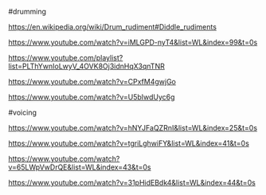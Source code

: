 #drumming

https://en.wikipedia.org/wiki/Drum_rudiment#Diddle_rudiments

https://www.youtube.com/watch?v=iMLGPD-nyT4&list=WL&index=99&t=0s

https://www.youtube.com/playlist?list=PLThYwnIoLwyV_4OVK8Oj3idnHqX3qnTNR

https://www.youtube.com/watch?v=CPxfM4gwjGo

https://www.youtube.com/watch?v=U5bIwdUyc6g


#voicing

https://www.youtube.com/watch?v=hNYJFaQZRnI&list=WL&index=25&t=0s

https://www.youtube.com/watch?v=tgriLghwiFY&list=WL&index=41&t=0s

https://www.youtube.com/watch?v=65LWpVwDrQE&list=WL&index=43&t=0s

https://www.youtube.com/watch?v=31pHidEBdk4&list=WL&index=44&t=0s

